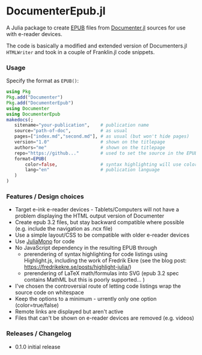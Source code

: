 # DocumenterEpub.jl

A Julia package to create [EPUB](https://en.wikipedia.org/wiki/EPUB) files from
[Documenter.jl](https://github.com/JuliaDocs/Documenter.jl) sources for use with e-reader
devices.

The code is basically a modified and extended version of Documenters.jl `HTMLWriter` and
took in a couple of Franklin.jl code snippets.

 ### Usage

 Specify the format as `EPUB()`:

 ```julia
using Pkg
Pkg.add("Documenter")
Pkg.add("DocumenterEpub")
using Documenter
using DocumenterEpub
makedocs(;
    sitename="your-publication",    # publication name
    source="path-of-doc",           # as usual
    pages=["index.md","second.md"], # as usual (but won't hide pages)
    version="1.0"                   # shown on the titlepage
    authors="me"                    # shown on the titlepage
    repo="https://github..."        # used to set the source in the EPUB metadata
    format=EPUB(
        color=false,                # syntax highlighting will use colors
        lang="en"                   # publication language
    )
)
```

### Features / Design choices
 - Target e-ink e-reader devices - Tablets/Computers will not have a problem displaying the
    HTML output version of Documenter
 - Create epub 3.2 files, but stay backward compatible where possible (e.g. include the
    navigation as .ncx file)
 - Use a simple layout/CSS to be compatible with older e-reader devices
 - Use [JuliaMono](https://github.com/cormullion/juliamono) for code
 - No JavaScript dependency in the resulting EPUB through
    - prerendering of syntax highlighting for code listings using Highlight.js, including
        the work of Fredrik Ekre (see the blog post: https://fredrikekre.se/posts/highlight-julia/)
    - prerendering of LaTeX math/formulas into SVG (epub 3.2 spec contains MathML but this is
        poorly supported... )
 - I've chosen the controversial route of letting code listings wrap the source code on
    whitespace
 - Keep the options to a minimum - urrently only one option (color=true/false)
 - Remote links are displayed but aren't active
 - Files that can't be shown on e-reader devices are removed (e.g. videos)

### Releases / Changelog

 - 0.1.0 initial release